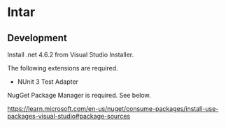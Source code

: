 # Intar

## Development

Install .net 4.6.2 from Visual Studio Installer.

The following extensions are required.

- NUnit 3 Test Adapter

NugGet Package Manager is required. See below.

https://learn.microsoft.com/en-us/nuget/consume-packages/install-use-packages-visual-studio#package-sources
